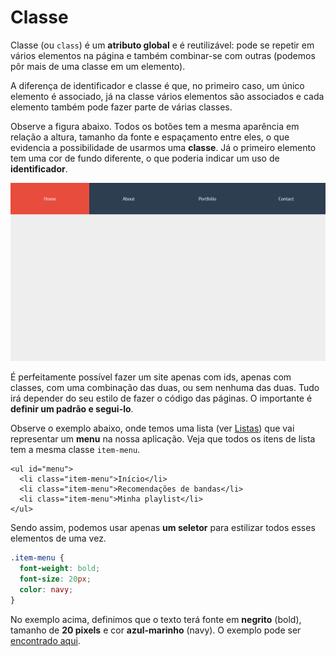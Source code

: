 # Classe

Classe (ou `class`) é um **atributo global** e é reutilizável: pode se repetir em vários elementos na página e também combinar-se com outras (podemos pôr mais de uma classe em um elemento).

A diferença de identificador e classe é que, no primeiro caso, um único elemento é associado, já na classe vários elementos são associados e cada elemento também pode fazer parte de várias classes.&#x20;

Observe a figura abaixo. Todos os botões tem a mesma aparência em relação a altura, tamanho da fonte e espaçamento entre eles, o que evidencia a possibilidade de usarmos uma **classe**. Já o primeiro elemento tem uma cor de fundo diferente, o que poderia indicar um uso de **identificador**.

![](<../../.gitbook/assets/image (2).png>)

É perfeitamente possível fazer um site apenas com ids, apenas com classes, com uma combinação das duas, ou sem nenhuma das duas. Tudo irá depender do seu estilo de fazer o código das páginas. O importante é **definir um padrão e segui-lo**.

Observe o exemplo abaixo, onde temos uma lista (ver [Listas](../../html/listas.md)) que vai representar um **menu** na nossa aplicação. Veja que todos os itens de lista tem a mesma classe `item-menu`.

```markup
<ul id="menu">
  <li class="item-menu">Início</li>
  <li class="item-menu">Recomendações de bandas</li>
  <li class="item-menu">Minha playlist</li>
</ul>
```

Sendo assim, podemos usar apenas **um seletor** para estilizar todos esses elementos de uma vez.

```css
.item-menu {
  font-weight: bold;
  font-size: 20px;
  color: navy;
}
```

No exemplo acima, definimos que o texto terá fonte em **negrito** (bold), tamanho de **20 pixels** e cor **azul-marinho** (navy). O exemplo pode ser [encontrado aqui](https://codesandbox.io/s/03-seletor-classes-6d51u?file=/estilo.css).
